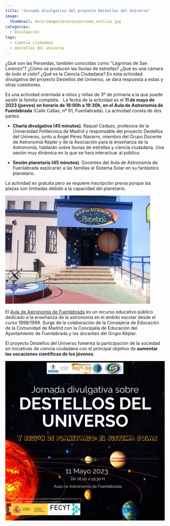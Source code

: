 ```yaml
---
title: "Jornada divulgativa del proyecto Destellos del Universo"
image: 
  thumbnail: docs/images/prensa/portada_noticia.jpg
categories:
  - Divulgación
tags:
  - ciencia ciudadana
  - destellos del universo
---
```


¿Qué son las Perseidas, también conocidas como "Lágrimas de San Lorenzo"? ¿Cómo se producen las lluvias de estrellas? ¿Qué es una cámara de todo el cielo? ¿Qué es la Ciencia Ciudadana? En esta actividad divulgativa del proyecto Destellos del Universo, se dará respuesta a estas y otras cuestiones.

Es una actividad orientada a niños y niñas de 3º de primaria a la que puede asistir la familia completa.
 
La fecha de la actividad es el **11 de mayo de 2023 (jueves) en horario de 18:00h a 19:30h, en el Aula de Astronomía de Fuenlabrada** (Calle Callao, nº 61, Fuenlabrada). La actividad consta de dos partes:

- **Charla divulgativa (45 minutos)**. Raquel Cedazo, profesora de la Universidad Politécnica de Madrid y responsable del proyecto Destellos del Universo, junto a Ángel Pérez Navarro, miembro del Grupo Docente de Astronomía Kepler y de la Asociación para la enseñanza de la Astronomía, hablarán sobre lluvias de estrellas y ciencia ciudadana. Una sesión muy dinámica en la que se hará interactuar al público.

- **Sesión planetaria (45 minutos)**. Docentes del Aula de Astronomía de Fuenlabrada explicarán a las familias el Sistema Solar en su fantástico planetario.

La actividad es gratuita pero se requiere inscripción previa porque las plazas son limitadas debido a la capacidad del planetario.

<img src="../docs/images/prensa/Planetario-Fuenlabrada.jpg">

El [Aula de Astronomía de Fuenlabrada](https://www.auladeastronomiadefuenlabrada.com/) es un recurso educativo público dedicado a la enseñanza de la astronomía en el ámbito escolar desde el curso 1998/1999. Surge de la colaboración de la Consejería de Educación de la Comunidad de Madrid con la Concejalía de Educación del  Ayuntamiento de Fuenlabrada y los docentes del Grupo Képler.

El proyecto Destellos del Universo fomenta la participación de la sociedad en iniciativas de ciencia ciudadana con el principal objetivo de **aumentar las vocaciones científicas de los jóvenes**.

<img src="../docs/images/prensa/11mayo2023-JornadaDivulgativaDestellosUniversoCartel.jpg">
